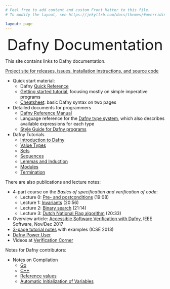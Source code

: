 ```yaml
---
# Feel free to add content and custom Front Matter to this file.
# To modify the layout, see https://jekyllrb.com/docs/themes/#overriding-theme-defaults

layout: page
---
```

<script src="https://polyfill.io/v3/polyfill.min.js?features=es6"></script>
<script id="MathJax-script" async src="https://cdn.jsdelivr.net/npm/mathjax@3/es5/tex-mml-chtml.js"></script>
<script type="text/x-mathjax-config">
        MathJax.Hub.Config({tex2jax: {inlineMath: [['$','$'], ["\\(","\\)"]], displayMath: [ ["$$","$$"], ["\\[","\\]"] ]
        }});
</script>

<link rel="stylesheet" href="assets/main.css">

<font size="+4"><p style="text-align: center;">Dafny Documentation</p></font>

This site contains links to Dafny documentation.

[Project site for releases, issues, installation instructions, and source code](https://github.com/dafny-lang/dafny)

* Quick start material:
   * Dafny [Quick Reference](./QuickReference)
   * [Getting started tutorial](./OnlineTutorial/guide), focusing mostly on simple imperative programs
   * [Cheatsheet](https://docs.google.com/document/d/1kz5_yqzhrEyXII96eCF1YoHZhnb_6dzv-K3u79bMMis/edit?pref=2&pli=1): basic Dafny syntax on two pages
* Detailed documents for programmers
   * [Dafny Reference Manual](DafnyRef/DafnyRef)
   * Language reference for the [Dafny type system](http://leino.science/papers/krml243.html), which also describes available expressions for each type
   * [Style Guide for Dafny programs](StyleGuide/Style-Guide)
* Dafny Tutorials
   * [Introduction to Dafny](OnlineTutorial/guide)
   * [Value Types](OnlineTutorial/ValueTypes)
   * [Sets](OnlineTutorial/Sets)
   * [Sequences](OnlineTutorial/Sequences)
   * [Lemmas and Induction](OnlineTutorial/Lemmas)
   * [Modules](OnlineTutorial/Modules)
   * [Termination](OnlineTutorial/Termination)

There are also publications and lecture notes:

* 4-part course on the _Basics of specification and verification of code_:
  - Lecture 0: [Pre- and postconditions](https://youtu.be/oLS_y842fMc) (19:08)
  - Lecture 1: [Invariants](https://youtu.be/J0FGb6PyO_k) (20:56)
  - Lecture 2: [Binary search](https://youtu.be/-_tx3lk7yn4) (21:14)
  - Lecture 3: [Dutch National Flag algorithm](https://youtu.be/dQC5m-GZYbk) (20:33)
* Overview article: [Accessible Software Verification with Dafny](https://www.computer.org/csdl/mags/so/2017/06/mso2017060094-abs.html), IEEE Software, Nov/Dec 2017
* [3-page tutorial notes](http://leino.science/papers/krml233.pdf) with examples (ICSE 2013)
* [Dafny Power User](http://leino.science/dafny-power-user)
* Videos at [Verification Corner](https://www.youtube.com/channel/UCP2eLEql4tROYmIYm5mA27A)

Notes for Dafny contributors:
* Notes on Compilation
   * [Go](Compilation/Go)
   * [C++](Compilation/Cpp)
   * [Reference values](Compilation/ReferenceTypes)
   * [Automatic Initialization of Variables](Compilation/AutoInitialization.md)
